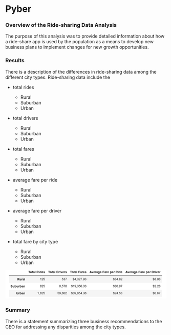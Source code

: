 # Pyber
### Overview of the Ride-sharing Data Analysis

The purpose of this analysis was to provide detailed information about how a ride-share app is used by the population as a means to develop new business plans to implement changes for new growth opportunities.


### Results
There is a description of the differences in ride-sharing data among the different city types. Ride-sharing data include the 
- total rides
  - Rural
  - Suburban
  - Urban   

- total drivers
  - Rural
  - Suburban
  - Urban 

- total fares
  - Rural
  - Suburban
  - Urban 

- average fare per ride 
  - Rural
  - Suburban
  - Urban 

- average fare per driver
  - Rural
  - Suburban
  - Urban 
  
- total fare by city type 
  - Rural
  - Suburban
  - Urban 

  
![Data summary](Resources/summary.png)
  

### Summary
There is a statement summarizing three business recommendations to the CEO for addressing any disparities among the city types.

